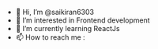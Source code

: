 - 👋 Hi, I’m @saikiran6303
- 👀 I’m interested in Frontend development
- 🌱 I’m currently learning ReactJs
- 📫 How to reach me :

<!---
saikiran6303/saikiran6303 is a ✨ special ✨ repository because its `README.md` (this file) appears on your GitHub profile.
You can click the Preview link to take a look at your changes.
--->
